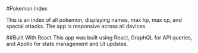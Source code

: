 #Pokemon Index

This is an index of all pokemon, displaying names, max hp, max cp, and special attacks. The app is responsive across all devices.

##Built With React
This app was built using React, GraphQL for API queries, and Apollo for state management and UI updates.
